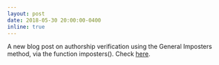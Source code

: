 ```yaml
---
layout: post
date: 2018-05-30 20:00:00-0400
inline: true
---
```


A new blog post on authorship verification using the General Imposters method, via the function imposters(). Check [here](https://computationalstylistics.github.io/blog/imposters/).

